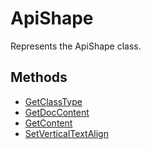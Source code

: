 # ApiShape

Represents the ApiShape class.

## Methods

- [GetClassType](./Methods/GetClassType.md)
- [GetDocContent](./Methods/GetDocContent.md)
- [GetContent](./Methods/GetContent.md)
- [SetVerticalTextAlign](./Methods/SetVerticalTextAlign.md)
